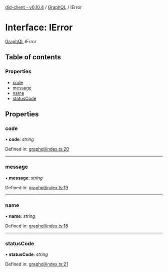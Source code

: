 [did-client - v0.10.4](../README.md) / [GraphQL](../modules/graphql.md) / IError

# Interface: IError

[GraphQL](../modules/graphql.md).IError

## Table of contents

### Properties

- [code](graphql.ierror.md#code)
- [message](graphql.ierror.md#message)
- [name](graphql.ierror.md#name)
- [statusCode](graphql.ierror.md#statuscode)

## Properties

### code

• **code**: *string*

Defined in: [graphql/index.ts:20](https://github.com/Puzzlepart/did/blob/dev/client/graphql/index.ts#L20)

___

### message

• **message**: *string*

Defined in: [graphql/index.ts:19](https://github.com/Puzzlepart/did/blob/dev/client/graphql/index.ts#L19)

___

### name

• **name**: *string*

Defined in: [graphql/index.ts:18](https://github.com/Puzzlepart/did/blob/dev/client/graphql/index.ts#L18)

___

### statusCode

• **statusCode**: *string*

Defined in: [graphql/index.ts:21](https://github.com/Puzzlepart/did/blob/dev/client/graphql/index.ts#L21)
